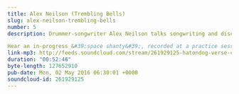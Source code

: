```yaml
---
title: Alex Neilson (Trembling Bells)
slug: alex-neilson-trembling-bells
number: 5
description: Drummer-songwriter Alex Neilson talks songwriting and discusses how he, as captain, steers the ship that is psych-folk rockers Trembling Bells.

Hear an in-progress &#39;space shanty&#39;, recorded at a practice session, as well as a live acapella performance of &#39;The Day That Maya Deren Died&#39; from Wide Majestic Aire - out now on Tin Angel Records.
link-mp3: http://feeds.soundcloud.com/stream/261929125-hatondog-verse-chorus-verse-ep5-alex-neilson-trembling-bells.mp3
duration: "00:52:46"
byte-length: 127652910
pub-date: Mon, 02 May 2016 06:30:01 +0000
soundcloud-id: 261929125
---
```

